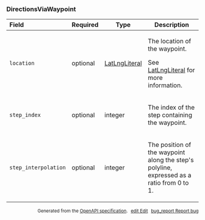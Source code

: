 <!--- This is a generated file, do not edit! -->
<!--- [START maps_http_schema_directionsviawaypoint] -->
<h3 class="schema-object" id="DirectionsViaWaypoint">DirectionsViaWaypoint</h3>

| Field                | Required | Type                                            | Description                                                                                                                                             |
| :------------------- | -------- | ----------------------------------------------- | ------------------------------------------------------------------------------------------------------------------------------------------------------- |
| `location`           | optional | [LatLngLiteral](#LatLngLiteral "LatLngLiteral") | <div class="ref-property-description"><p>The location of the waypoint.</p><p>See <a href="#LatLngLiteral">LatLngLiteral</a> for more information.</div> |
| `step_index`         | optional | integer                                         | <div class="nonref-property-description"><p>The index of the step containing the waypoint.</p></div>                                                    |
| `step_interpolation` | optional | integer                                         | <div class="nonref-property-description"><p>The position of the waypoint along the step's polyline, expressed as a ratio from 0 to 1.</p></div>         |

<p style="text-align: right; font-size: smaller;">Generated from the <a class="gc-analytics-event" data-category="GMP" data-label="openapi-github" href="https://github.com/googlemaps/openapi-specification" title="Google Maps Platform OpenAPI Specification" class="external">OpenAPI specification</a>.
<a class="gc-analytics-event" data-category="GMP" data-label="openapi-github-maps-http-schema-directionsviawaypoint" data-action="edit" style="margin-left: 5px;" href="https://github.com/googlemaps/openapi-specification/blob/main/specification/schemas/DirectionsViaWaypoint.yml" title="Edit on GitHub"><span class="material-icons">edit</span> Edit</a>
<a class="gc-analytics-event" data-category="GMP" data-label="openapi-github-maps-http-schema-directionsviawaypoint" data-action="bug" style="margin-left: 5px;" href="https://github.com/googlemaps/openapi-specification/issues/new?assignees=&labels=type%3A+bug%2C+triage+me&template=bug_report.md&title=[schemas] Bug - DirectionsViaWaypoint" title="File bug for schemas on GitHub"><span class="material-icons">bug_report</span> Report bug</a>
</p>

<!--- [END maps_http_schema_directionsviawaypoint] -->
